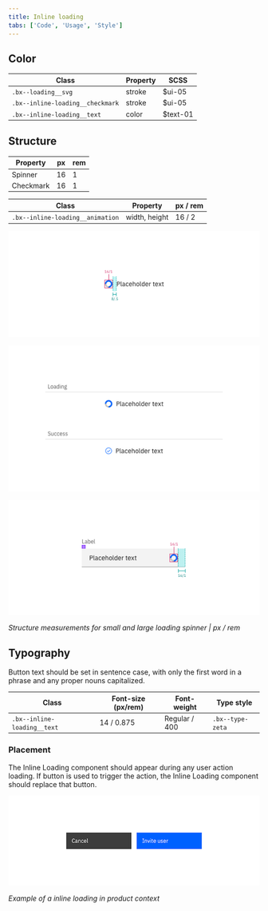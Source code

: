 ```yaml
---
title: Inline loading
tabs: ['Code', 'Usage', 'Style']
---
```


## Color

| Class                            | Property | SCSS     |
| -------------------------------- | -------- | -------- |
| `.bx--loading__svg`              | stroke   | $ui-05   |
| `.bx--inline-loading__checkmark` | stroke   | $ui-05   |
| `.bx--inline-loading__text`      | color    | $text-01 |

## Structure

| Property  | px  | rem |
| --------- | --- | --- |
| Spinner   | 16  | 1   |
| Checkmark | 16  | 1   |

| Class                            | Property      | px / rem |
| -------------------------------- | ------------- | -------- |
| `.bx--inline-loading__animation` | width, height | 16 / 2   |

![Inline Loading spinner structure measurements](images/inline-loading-style-1.png)

![Inline Loading States](images/inline-loading-style-2.png)

![Inline Loading spinner in context example](images/inline-loading-style-3.png)

_Structure measurements for small and large loading spinner | px / rem_

## Typography

Button text should be set in sentence case, with only the first word in a phrase and any proper nouns capitalized.

| Class                       | Font-size (px/rem) | Font-weight   | Type style       |
| --------------------------- | ------------------ | ------------- | ---------------- |
| `.bx--inline-loading__text` | 14 / 0.875         | Regular / 400 | `.bx--type-zeta` |

### Placement

The Inline Loading component should appear during any user action loading. If button is used to trigger the action, the Inline Loading component should replace that button.

![Inline Loading spinner animated_in context example](images/inline-loading-animated.gif)

_Example of a inline loading in product context_
